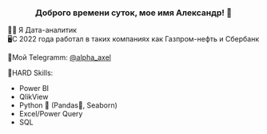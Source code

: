 ### <p align="center">Доброго времени суток, мое имя Александр! 👋</p>
👨‍💻 Я Дата-аналитик <br>
🖥️С 2022 года работал в таких компаниях как Газпром-нефть и Сбербанк <br>

📱Мой Telegramm: <a href="[URL](https://t.me/alpha_axel)https://t.me/alpha_axel">@alpha_axel</a>

💪HARD Skills:
- Power BI <br>
- QlikView <br>
- Python 🐍 (Pandas🐼, Seaborn) <br>
- Excel/Power Query <br>
- SQL
